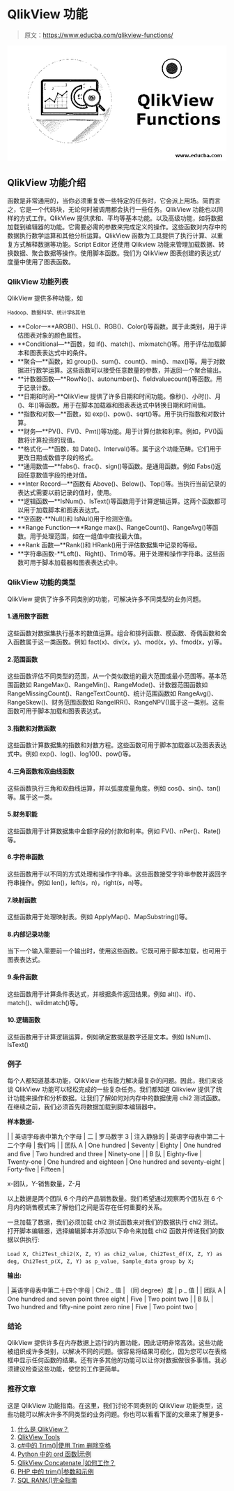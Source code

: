 # QlikView 功能

> 原文：<https://www.educba.com/qlikview-functions/>

![QlikView Functions](img/0f08aa97d3b4b54b9237057c32c5d98d.png)



## QlikView 功能介绍

函数是非常通用的，当你必须重复做一些特定的任务时，它会派上用场。简而言之，它是一个代码块，无论何时被调用都会执行一些任务。QlikView 功能也以同样的方式工作。QlikView 提供求和、平均等基本功能。以及高级功能，如将数据加载到编辑器的功能。它需要必需的参数来完成定义的操作。这些函数对内存中的数据执行数学运算和其他分析运算。QlikView 函数为工具提供了执行计算、以重复方式解释数据等功能。Script Editor 还使用 Qlikview 功能来管理加载数据、转换数据、聚合数据等操作。使用脚本函数。我们为 QlikView 图表创建的表达式/度量中使用了图表函数。

### QlikView 功能列表

QlikView 提供多种功能，如

<small>Hadoop、数据科学、统计学&其他</small>

*   **Color—**ARGB()、HSL()、RGB()、Color()等函数。属于此类别，用于评估图表对象的颜色属性。
*   **Conditional—**函数，如 if()、match()、mixmatch()等。用于评估加载脚本和图表表达式中的条件。
*   **聚合—**函数，如 group()、sum()、count()、min()、max()等。用于对数据进行数学运算。这些函数可以接受任意数量的参数，并返回一个聚合输出。
*   **计数器函数—**RowNo()、autonumber()、fieldvaluecount()等函数。用于记录计数。
*   **日期和时间–**QlikView 提供了许多日期和时间功能。像秒()、小时()、月()、年()等函数。用于在脚本加载器和图表表达式中转换日期和时间值。
*   **指数和对数—**函数，如 exp()、pow()、sqrt()等。用于执行指数和对数计算。
*   **财务—**PV()、FV()、Pmt()等功能。用于计算付款和利率。例如，PV()函数将计算投资的现值。
*   **格式化—**函数，如 Date()、Interval()等。属于这个功能范畴。它们用于更改日期或数值字段的格式。
*   **通用数值—**fabs()、frac()、sign()等函数。是通用函数。例如 Fabs()返回任意数值字段的绝对值。
*   **Inter Record—**函数有 Above()、Below()、Top()等。当执行当前记录的表达式需要以前记录的值时，使用。
*   **逻辑函数—**IsNum()、IsText()等函数用于计算逻辑运算。这两个函数都可以用于加载脚本和图表表达式。
*   **空函数-**Null()和 IsNul()用于检测空值。
*   **Range Function—**Range max()、RangeCount()、RangeAvg()等函数。用于处理范围，如在一组值中查找最大值。
*   **Rank 函数—**Rank()和 HRank()用于评估数据集中记录的等级。
*   **字符串函数-**Left()、Right()、Trim()等。用于处理和操作字符串。这些函数可用于脚本加载器和图表表达式中。

### QlikView 功能的类型

QlikView 提供了许多不同类别的功能，可解决许多不同类型的业务问题。

#### 1.通用数字函数

这些函数对数据集执行基本的数值运算。组合和排列函数、模函数、奇偶函数和舍入函数属于这一类函数。例如 fact(x)、div(x，y)、mod(x，y)、fmod(x，y)等。

#### 2.范围函数

这些函数评估不同类型的范围，从一个类似数组的最大范围或最小范围等。基本范围函数如 RangeMax()、RangeMin()、RangeMode()、计数器范围函数如 RangeMissingCount()、RangeTextCount()、统计范围函数如 RangeAvg()、RangeSkew()、财务范围函数如 RangeIRR()、RangeNPV()属于这一类别。这些函数可用于脚本加载和图表表达式。

#### 3.指数和对数函数

这些函数计算数据集的指数和对数方程。这些函数可用于脚本加载器以及图表表达式中。例如 exp()、log()、log10()、pow()等。

#### 4.三角函数和双曲线函数

这些函数执行三角和双曲线运算，并以弧度度量角度。例如 cos()、sin()、tan()等。属于这一类。

#### 5.财务职能

这些函数用于计算数据集中金额字段的付款和利率。例如 FV()、nPer()、Rate()等。

#### 6.字符串函数

这些函数用于以不同的方式处理和操作字符串。这些函数接受字符串参数并返回字符串操作。例如 len()，left(s，n)，right(s，n)等。

#### 7.映射函数

这些函数用于处理映射表。例如 ApplyMap()、MapSubstring()等。

#### 8.内部记录功能

当下一个输入需要前一个输出时，使用这些函数。它既可用于脚本加载，也可用于图表表达式。

#### 9.条件函数

这些函数用于计算条件表达式，并根据条件返回结果。例如 alt()、if()、match()、wildmatch()等。

#### 10.逻辑函数

这些函数用于计算逻辑运算，例如确定数据是数字还是文本。例如 IsNum()、IsText()

### 例子

每个人都知道基本功能，QlikView 也有能力解决最复杂的问题。因此，我们来谈谈 QlikView 功能可以轻松完成的一些复杂任务。我们都知道 Qlikview 提供了统计功能来操作和分析数据。让我们了解如何对内存中的数据使用 chi2 测试函数。在继续之前，我们必须首先将数据加载到脚本编辑器中。

**样本数据-**

|  | 英语字母表中第九个字母 | 二 | 罗马数字 3 | 注入静脉的 | 英语字母表中第二十二个字母 | 我们吗 |
| 团队 A | One hundred | Seventy | Eighty | One hundred and five | Two hundred and three | Ninety-one |
| B 队 | Eighty-five | Twenty-one | One hundred and eighteen | One hundred and seventy-eight | Forty-five | Fifteen |

x-团队，Y-销售数量，Z-月

以上数据是两个团队 6 个月的产品销售数量。我们希望通过观察两个团队在 6 个月内的销售模式来了解他们之间是否存在任何重要的关系。

一旦加载了数据，我们必须加载 chi2 测试函数来对我们的数据执行 chi2 测试。打开脚本编辑器，选择编辑脚本并添加以下命令来加载 chi2 函数并传递我们的数据以供执行:

`Load X,
Chi2Test_chi2(X, Z, Y) as chi2_value,
Chi2Test_df(X, Z, Y) as deg,
Chi2Test_p(X, Z, Y) as p_value,
Sample_data group by X;`

**输出:**

| 英语字母表中第二十四个字母 | Chi2 _ 值 | （同 degree）度 | p _ 值 |
| 团队 A | One hundred and seven point three eight | Five | Two point two |
| B 队 | Two hundred and fifty-nine point zero nine | Five | Two point two |

### 结论

QlikView 提供许多在内存数据上运行的内置功能，因此证明非常高效。这些功能被组织成许多类别，以解决不同的问题。很容易将结果可视化，因为您可以在表格框中显示任何函数的结果。还有许多其他的功能可以让你对数据做很多事情。我必须建议检查这些功能，使您的工作更简单。

### 推荐文章

这是 QlikView 功能指南。在这里，我们讨论不同类别的 QlikView 功能类型，这些功能可以解决许多不同类型的业务问题。你也可以看看下面的文章来了解更多-

1.  [什么是 QlikView？](https://www.educba.com/what-is-qlikview/)
2.  [QlikView Tools](https://www.educba.com/qlikview-tools/)
3.  [c#中的 Trim()|使用 Trim 删除空格](https://www.educba.com/trim-in-c-sharp/)
4.  [Python 中的 ord 函数|示例](https://www.educba.com/ord-function-in-python/)
5.  [QlikView Concatenate |如何工作？](https://www.educba.com/qlikview-concatenate/)
6.  [PHP 中的 trim()|参数和示例](https://www.educba.com/trim-in-php/)
7.  [SQL RANK()完全指南](https://www.educba.com/sql-rank/)





